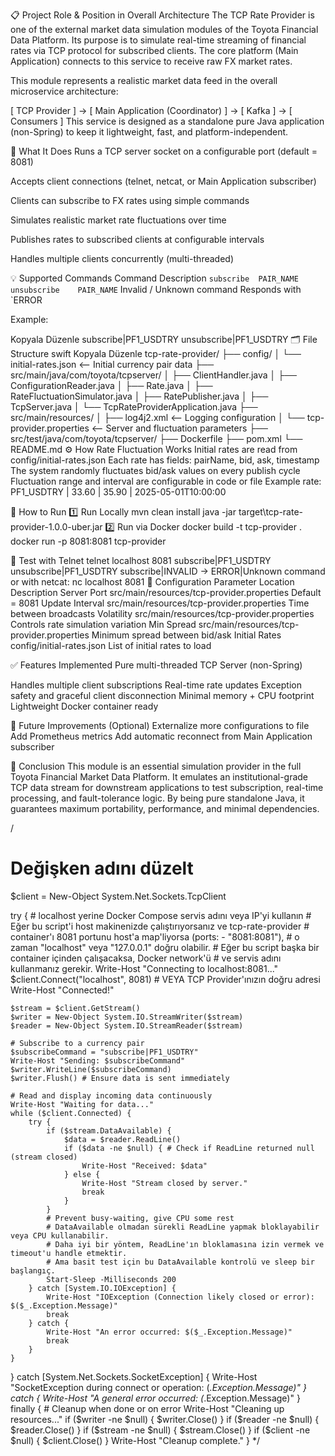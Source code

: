 📋 Project Role & Position in Overall Architecture
The TCP Rate Provider is one of the external market data simulation modules of the Toyota Financial Data Platform.
Its purpose is to simulate real-time streaming of financial rates via TCP protocol for subscribed clients.
The core platform (Main Application) connects to this service to receive raw FX market rates.

This module represents a realistic market data feed in the overall microservice architecture:

[ TCP Provider ] → [ Main Application (Coordinator) ] → [ Kafka ] → [ Consumers ]
This service is designed as a standalone pure Java application (non-Spring) to keep it lightweight, fast, and platform-independent.

🎯 What It Does
Runs a TCP server socket on a configurable port (default = 8081)

Accepts client connections (telnet, netcat, or Main Application subscriber)

Clients can subscribe to FX rates using simple commands

Simulates realistic market rate fluctuations over time

Publishes rates to subscribed clients at configurable intervals

Handles multiple clients concurrently (multi-threaded)

💡 Supported Commands
Command	Description
`subscribe	PAIR_NAME`
`unsubscribe	PAIR_NAME`
Invalid / Unknown command	Responds with `ERROR

Example:

Kopyala
Düzenle
subscribe|PF1_USDTRY
unsubscribe|PF1_USDTRY
🗂️ File Structure
swift
Kopyala
Düzenle
tcp-rate-provider/
├── config/
│   └── initial-rates.json  <-- Initial currency pair data
├── src/main/java/com/toyota/tcpserver/
│   ├── ClientHandler.java
│   ├── ConfigurationReader.java
│   ├── Rate.java
│   ├── RateFluctuationSimulator.java
│   ├── RatePublisher.java
│   ├── TcpServer.java
│   └── TcpRateProviderApplication.java
├── src/main/resources/
│   ├── log4j2.xml            <-- Logging configuration
│   └── tcp-provider.properties <-- Server and fluctuation parameters
├── src/test/java/com/toyota/tcpserver/
├── Dockerfile
├── pom.xml
└── README.md
⚙️ How Rate Fluctuation Works
Initial rates are read from config/initial-rates.json
Each rate has fields: pairName, bid, ask, timestamp
The system randomly fluctuates bid/ask values on every publish cycle
Fluctuation range and interval are configurable in code or file
Example rate:
PF1_USDTRY | 33.60 | 35.90 | 2025-05-01T10:00:00

🚀 How to Run
1️⃣ Run Locally
mvn clean install
 java -jar target\tcp-rate-provider-1.0.0-uber.jar
2️⃣ Run via Docker
docker build -t tcp-provider .
docker run -p 8081:8081 tcp-provider

🔧 Test with Telnet
telnet localhost 8081
subscribe|PF1_USDTRY
unsubscribe|PF1_USDTRY
subscribe|INVALID  → ERROR|Unknown command
or with netcat:
nc localhost 8081
📝 Configuration
Parameter	Location	Description
Server Port	src/main/resources/tcp-provider.properties	Default = 8081
Update Interval	src/main/resources/tcp-provider.properties	Time between broadcasts
Volatility	src/main/resources/tcp-provider.properties	Controls rate simulation variation
Min Spread	src/main/resources/tcp-provider.properties	Minimum spread between bid/ask
Initial Rates	config/initial-rates.json	List of initial rates to load

✅ Features Implemented
Pure multi-threaded TCP Server (non-Spring)

Handles multiple client subscriptions
Real-time rate updates
Exception safety and graceful client disconnection
Minimal memory + CPU footprint
Lightweight Docker container ready

🚧 Future Improvements (Optional)
Externalize more configurations to file
Add Prometheus metrics
Add automatic reconnect from Main Application subscriber

🔑 Conclusion
This module is an essential simulation provider in the full Toyota Financial Market Data Platform.
It emulates an institutional-grade TCP data stream for downstream applications to test subscription, real-time processing, and fault-tolerance logic.
By being pure standalone Java, it guarantees maximum portability, performance, and minimal dependencies.

/
# Değişken adını düzelt
$client = New-Object System.Net.Sockets.TcpClient

try {
    # localhost yerine Docker Compose servis adını veya IP'yi kullanın
    # Eğer bu script'i host makinenizde çalıştırıyorsanız ve tcp-rate-provider
    # container'ı 8081 portunu host'a map'liyorsa (ports: - "8081:8081"),
    # o zaman "localhost" veya "127.0.0.1" doğru olabilir.
    # Eğer bu script başka bir container içinden çalışacaksa, Docker network'ü
    # ve servis adını kullanmanız gerekir.
    Write-Host "Connecting to localhost:8081..."
    $client.Connect("localhost", 8081) # VEYA TCP Provider'ınızın doğru adresi
    Write-Host "Connected!"

    $stream = $client.GetStream()
    $writer = New-Object System.IO.StreamWriter($stream)
    $reader = New-Object System.IO.StreamReader($stream)

    # Subscribe to a currency pair
    $subscribeCommand = "subscribe|PF1_USDTRY"
    Write-Host "Sending: $subscribeCommand"
    $writer.WriteLine($subscribeCommand)
    $writer.Flush() # Ensure data is sent immediately

    # Read and display incoming data continuously
    Write-Host "Waiting for data..."
    while ($client.Connected) {
        try {
            if ($stream.DataAvailable) {
                $data = $reader.ReadLine()
                if ($data -ne $null) { # Check if ReadLine returned null (stream closed)
                    Write-Host "Received: $data"
                } else {
                    Write-Host "Stream closed by server."
                    break
                }
            }
            # Prevent busy-waiting, give CPU some rest
            # DataAvailable olmadan sürekli ReadLine yapmak bloklayabilir veya CPU kullanabilir.
            # Daha iyi bir yöntem, ReadLine'ın bloklamasına izin vermek ve timeout'u handle etmektir.
            # Ama basit test için bu DataAvailable kontrolü ve sleep bir başlangıç.
            Start-Sleep -Milliseconds 200
        } catch [System.IO.IOException] {
            Write-Host "IOException (Connection likely closed or error): $($_.Exception.Message)"
            break
        } catch {
            Write-Host "An error occurred: $($_.Exception.Message)"
            break
        }
    }
}
catch [System.Net.Sockets.SocketException] {
    Write-Host "SocketException during connect or operation: $($_.Exception.Message)"
}
catch {
    Write-Host "A general error occurred: $($_.Exception.Message)"
}
finally {
    # Cleanup when done or on error
    Write-Host "Cleaning up resources..."
    if ($writer -ne $null) { $writer.Close() }
    if ($reader -ne $null) { $reader.Close() }
    if ($stream -ne $null) { $stream.Close() }
    if ($client -ne $null) { $client.Close() }
    Write-Host "Cleanup complete."
}
*/